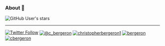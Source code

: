 ### About 👋
<img alt="GitHub User's stars" src="https://img.shields.io/github/stars/chrisbergeron?style=social"> 

<hr>
<a href="https://twitter.com/bergeron" target="blank"><img alt="Twitter Follow" src="https://img.shields.io/twitter/follow/bergeron?style=for-the-badge&logo=twitter&logoColor=white"></a> 
<a href="https://medium.com/@c_bergeron" target="blank"><img align="center" src="https://img.shields.io/badge/Medium-12100E?style=for-the-badge&logo=medium&logoColor=white" alt="@c_bergeron" /></a> 
<a href="https://www.linkedin.com/in/christopherbergeron1/" target="blank"><img align="center" src="https://img.shields.io/badge/LinkedIn-0077B5?style=for-the-badge&logo=linkedin&logoColor=white" alt="christopherbergeron1"/></a> 
<a href="https://keybase.io/bergeron" target="blank"><img align="center" src="https://img.shields.io/badge/Keybase?style=for-the-badge&logo=keybase&logoColor=white" alt="bergeron" /></a>  
<a href="https://fb.com/cbergeron" target="blank"><img align="center" src="https://img.shields.io/badge/Facebook-1877F2?style=for-the-badge&logo=facebook&logoColor=white" alt="cbergeron" /></a>
